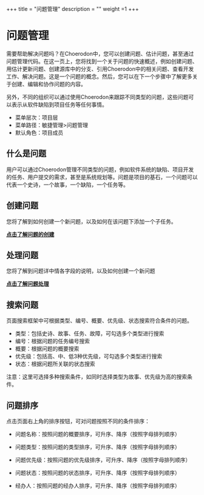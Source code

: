 ﻿+++
title = "问题管理"
description = ""
weight =1
+++

<h1 id="1">问题管理</h1>

需要帮助解决问题吗？在Choerodon中，您可以创建问题、估计问题，甚至通过问题管理代码。在这一页上，您将找到一个关于问题的快速概述，例如创建问题、用估计更新问题、创建源库中的分支、引用Choerodon中的相关问题、查看开发工作、解决问题。这是一个问题的概念。然后，您可以在下一个步骤中了解更多关于创建、编辑和协作问题的内容。

另外，不同的组织可以通过使用Choerodon来跟踪不同类型的问题，这些问题可以表示从软件缺陷到项目任务等任何事情。

- 菜单层次：项目层
- 菜单路径：敏捷管理>问题管理
- 默认角色：项目成员

<h2 id="1">什么是问题</h2>

用户可以通过Choerodon管理不同类型的问题，例如软件系统的缺陷、项目开发的任务、用户提交的需求，甚至是系统规划等。问题是项目的基石，一个问题可以代表一个史诗，一个故事，一个缺陷，一个任务等。
 
<h2 id="1">创建问题</h2>

您将了解到如何创建一个新问题，以及如何在该问题下添加一个子任务。


[**点击了解问题的创建**](../problem-manage/create-issue)


<h2 id="1">处理问题</h2>

您将了解到问题详中情各字段的说明，以及如何创建一个新问题

[**点击了解问题处理**](../problem-manage/mange-issue)

<h2 id="1">搜索问题</h2>

页面搜索框架中可根据类型、编号、概要、优先级、状态搜索符合条件的问题。

- 类型：包括史诗、故事、任务、故障，可勾选多个类型进行搜索
- 编号：根据问题的任务编号搜索
- 概要：根据问题的概要搜索
- 优先级：包括高、中、低3种优先级，可勾选多个类型进行搜索
- 状态：根据问题所关联的状态搜索

注意：这里可选择多种搜索条件，如同时选择类型为故事、优先级为高的搜索条件。

<h2 id="1">问题排序</h2>
点击页面右上角的排序按钮，可对问题按照不同的条件排序：

- 问题名称：按照问题的概要排序，可升序、降序（按照字母排列顺序）

- 问题类型：按照问题的类型排序，可升序、降序（按照字母排列顺序）

- 问题优先级：按照问题的优先级排序，可升序、降序（按照字母排列顺序）
- 问题状态：按照问题的状态排序，可升序、降序（按照字母排列顺序）
- 经办人：按照问题的经办人排序，可升序、降序（按照字母排列顺序）